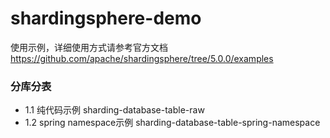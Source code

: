# shardingsphere-demo
使用示例，详细使用方式请参考官方文档
https://github.com/apache/shardingsphere/tree/5.0.0/examples

### 分库分表
* 1.1 纯代码示例    sharding-database-table-raw
* 1.2 spring namespace示例    sharding-database-table-spring-namespace

